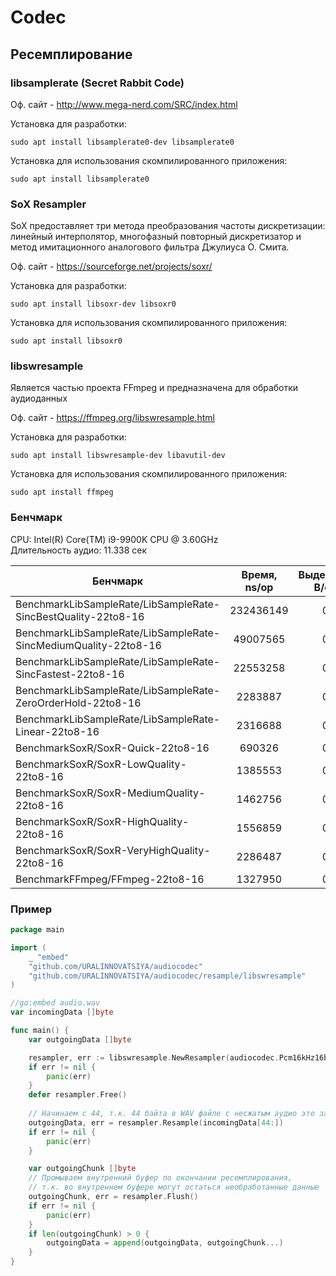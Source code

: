 # Codec

## Ресемплирование

### libsamplerate (Secret Rabbit Code)

Оф. сайт - http://www.mega-nerd.com/SRC/index.html

Установка для разработки:

```shell
sudo apt install libsamplerate0-dev libsamplerate0
```

Установка для использования скомпилированного приложения:

```shell
sudo apt install libsamplerate0
```

### SoX Resampler

SoX предоставляет три метода преобразования частоты дискретизации: линейный интерполятор, многофазный повторный
дискретизатор и метод имитационного аналогового фильтра Джулиуса О. Смита.

Оф. сайт - https://sourceforge.net/projects/soxr/

Установка для разработки:

```shell
sudo apt install libsoxr-dev libsoxr0
```

Установка для использования скомпилированного приложения:

```shell
sudo apt install libsoxr0
```

### libswresample

Является частью проекта FFmpeg и предназначена для обработки аудиоданных

Оф. сайт - https://ffmpeg.org/libswresample.html

Установка для разработки:

```shell
sudo apt install libswresample-dev libavutil-dev
```

Установка для использования скомпилированного приложения:

```shell
sudo apt install ffmpeg
```

### Бенчмарк

CPU: Intel(R) Core(TM) i9-9900K CPU @ 3.60GHz\
Длительность аудио: 11.338 сек

| Бенчмарк                                                        | Время, ns/op | Выделено, B/op | Выделений, allocs/op | Задержка, мс |
|-----------------------------------------------------------------|:------------:|:--------------:|:--------------------:|:------------:|
| BenchmarkLibSampleRate/LibSampleRate-SincBestQuality-22to8-16   |  232436149   |       0        |          0           |      0       |
| BenchmarkLibSampleRate/LibSampleRate-SincMediumQuality-22to8-16 |   49007565   |       0        |          0           |      0       | 
| BenchmarkLibSampleRate/LibSampleRate-SincFastest-22to8-16       |   22553258   |       0        |          0           |      0       |
| BenchmarkLibSampleRate/LibSampleRate-ZeroOrderHold-22to8-16     |   2283887    |       0        |          0           |      0       |
| BenchmarkLibSampleRate/LibSampleRate-Linear-22to8-16            |   2316688    |       0        |          0           |      0       |
| BenchmarkSoxR/SoxR-Quick-22to8-16                               |    690326    |       0        |          0           |      0       |
| BenchmarkSoxR/SoxR-LowQuality-22to8-16                          |   1385553    |       0        |          0           |      40      |
| BenchmarkSoxR/SoxR-MediumQuality-22to8-16                       |   1462756    |       0        |          0           |      80      |
| BenchmarkSoxR/SoxR-HighQuality-22to8-16                         |   1556859    |       0        |          0           |      80      |
| BenchmarkSoxR/SoxR-VeryHighQuality-22to8-16                     |   2286487    |       0        |          0           |     160      |
| BenchmarkFFmpeg/FFmpeg-22to8-16                                 |   1327950    |       0        |          0           |      0       |


### Пример


```go
package main

import (
	_ "embed"
	"github.com/URALINNOVATSIYA/audiocodec"
	"github.com/URALINNOVATSIYA/audiocodec/resample/libswresample"
)

//go:embed audio.wav
var incomingData []byte

func main() {
	var outgoingData []byte

	resampler, err := libswresample.NewResampler(audiocodec.Pcm16kHz16bCodec, audiocodec.Pcm8kHz16bCodec)
	if err != nil {
		panic(err)
	}
	defer resampler.Free()
	
	// Начинаем с 44, т.к. 44 байта в WAV файле с несжатым аудио это заголовки
	outgoingData, err = resampler.Resample(incomingData[44:])
	if err != nil {
		panic(err)
	}

	var outgoingChunk []byte
	// Промываем внутренний буфер по окончании ресемплирования, 
	// т.к. во внутреннем буфере могут остаться необработанные данные
	outgoingChunk, err = resampler.Flush()
	if err != nil {
		panic(err)
	}
	if len(outgoingChunk) > 0 {
		outgoingData = append(outgoingData, outgoingChunk...)
	}
}
```
